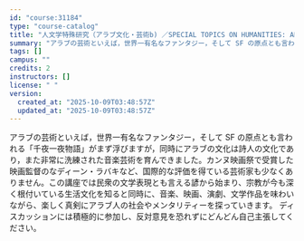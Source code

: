 ```yaml
---
id: "course:31184"
type: "course-catalog"
title: "人文学特殊研究（アラブ文化・芸術b) ／SPECIAL TOPICS ON HUMANITIES: ARABIC CULTURE AND ARTS (B)"
summary: "アラブの芸術といえば，世界一有名なファンタジー，そして SF の原点とも言われる「千夜一夜物語」がまず浮びますが，同時にアラブの文化は詩人の文化であり，また非常に洗練された音楽芸術を育んできました。カンヌ映画祭で受賞した映画監督のなディーン…"
tags: []
campus: ""
credits: 2
instructors: []
license: " "
version:
  created_at: "2025-10-09T03:48:57Z"
  updated_at: "2025-10-09T03:48:57Z"
---
```


アラブの芸術といえば，世界一有名なファンタジー，そして SF の原点とも言われる「千夜一夜物語」がまず浮びますが，同時にアラブの文化は詩人の文化であり，また非常に洗練された音楽芸術を育んできました。カンヌ映画祭で受賞した映画監督のなディーン・ラバキなど、国際的な評価を得ている芸術家も少なくありません。この講座では民衆の文学表現とも言える諺から始まり、宗教が今も深く根付いている生活文化を知ると同時に、音楽、映画、演劇、文学作品を味わいながら、楽しく真剣にアラブ人の社会やメンタリティーを探っていきます。 ディスカッションには積極的に参加し、反対意見を恐れずにどんどん自己主張してください。
